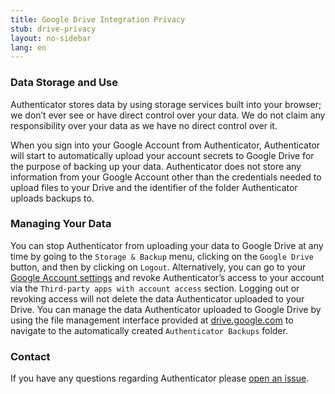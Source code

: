 ```yaml
---
title: Google Drive Integration Privacy
stub: drive-privacy
layout: no-sidebar
lang: en
---
```


### Data Storage and Use

Authenticator stores data by using storage services built into your browser; we don’t ever see or have direct control over your data. We do not claim any responsibility over your data as we have no direct control over it.

When you sign into your Google Account from Authenticator, Authenticator will start to automatically upload your account secrets to Google Drive for the purpose of backing up your data. Authenticator does not store any information from your Google Account other than the credentials needed to upload files to your Drive and the identifier of the folder Authenticator uploads backups to.

### Managing Your Data

You can stop Authenticator from uploading your data to Google Drive at any time by going to the `Storage & Backup` menu, clicking on the `Google Drive` button, and then by clicking on `Logout`. Alternatively, you can go to your [Google Account settings](https://myaccount.google.com/permissions) and revoke Authenticator’s access to your account via the `Third-party apps with account access` section. Logging out or revoking access will not delete the data Authenticator uploaded to your Drive. You can manage the data Authenticator uploaded to Google Drive by using the file management interface provided at [drive.google.com](https://drive.google.com/) to navigate to the automatically created `Authenticator Backups` folder.

### Contact

If you have any questions regarding Authenticator please [open an issue](https://github.com/Authenticator-Extension/Authenticator/issues/new).
